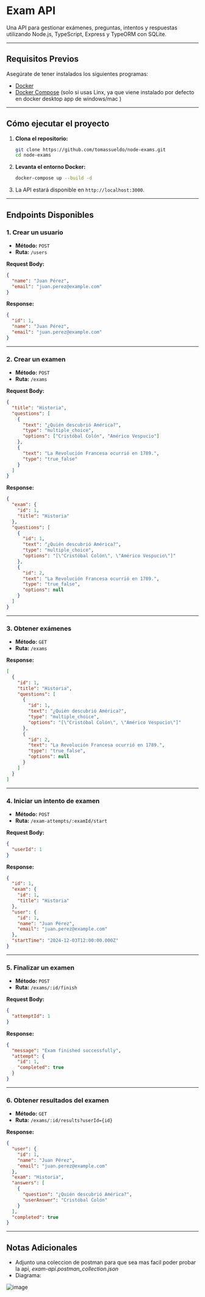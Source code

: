 # **Exam API**

Una API para gestionar exámenes, preguntas, intentos y respuestas utilizando Node.js, TypeScript, Express y TypeORM con SQLite.

---

## **Requisitos Previos**

Asegúrate de tener instalados los siguientes programas:

- [Docker](https://docs.docker.com/get-docker/)
- [Docker Compose](https://docs.docker.com/compose/install/) (solo si usas Linx, ya que viene instalado por defecto en
  docker desktop app de windows/mac )


---

## **Cómo ejecutar el proyecto**

1. **Clona el repositorio:**
   ```bash
   git clone https://github.com/tomassueldo/node-exams.git
   cd node-exams
   ```

2. **Levanta el entorno Docker:**
   ```bash
   docker-compose up --build -d
   ```

3. La API estará disponible en `http://localhost:3000`.

---

## **Endpoints Disponibles**

### **1. Crear un usuario**
- **Método:** `POST`
- **Ruta:** `/users`

**Request Body:**
```json
{
  "name": "Juan Pérez",
  "email": "juan.perez@example.com"
}
```

**Response:**
```json
{
  "id": 1,
  "name": "Juan Pérez",
  "email": "juan.perez@example.com"
}
```

---

### **2. Crear un examen**
- **Método:** `POST`
- **Ruta:** `/exams`

**Request Body:**
```json
{
  "title": "Historia",
  "questions": [
    {
      "text": "¿Quién descubrió América?",
      "type": "multiple_choice",
      "options": ["Cristóbal Colón", "Américo Vespucio"]
    },
    {
      "text": "La Revolución Francesa ocurrió en 1789.",
      "type": "true_false"
    }
  ]
}
```

**Response:**
```json
{
  "exam": {
    "id": 1,
    "title": "Historia"
  },
  "questions": [
    {
      "id": 1,
      "text": "¿Quién descubrió América?",
      "type": "multiple_choice",
      "options": "[\"Cristóbal Colón\", \"Américo Vespucio\"]"
    },
    {
      "id": 2,
      "text": "La Revolución Francesa ocurrió en 1789.",
      "type": "true_false",
      "options": null
    }
  ]
}
```

---

### **3. Obtener exámenes**
- **Método:** `GET`
- **Ruta:** `/exams`

**Response:**
```json
[
  {
    "id": 1,
    "title": "Historia",
    "questions": [
      {
        "id": 1,
        "text": "¿Quién descubrió América?",
        "type": "multiple_choice",
        "options": "[\"Cristóbal Colón\", \"Américo Vespucio\"]"
      },
      {
        "id": 2,
        "text": "La Revolución Francesa ocurrió en 1789.",
        "type": "true_false",
        "options": null
      }
    ]
  }
]
```

---

### **4. Iniciar un intento de examen**
- **Método:** `POST`
- **Ruta:** `/exam-attempts/:examId/start`

**Request Body:**
```json
{
  "userId": 1
}
```

**Response:**
```json
{
  "id": 1,
  "exam": {
    "id": 1,
    "title": "Historia"
  },
  "user": {
    "id": 1,
    "name": "Juan Pérez",
    "email": "juan.perez@example.com"
  },
  "startTime": "2024-12-03T12:00:00.000Z"
}
```

---

### **5. Finalizar un examen**
- **Método:** `POST`
- **Ruta:** `/exams/:id/finish`

**Request Body:**
```json
{
  "attemptId": 1
}
```

**Response:**
```json
{
  "message": "Exam finished successfully",
  "attempt": {
    "id": 1,
    "completed": true
  }
}
```

---

### **6. Obtener resultados del examen**
- **Método:** `GET`
- **Ruta:** `/exams/:id/results?userId={id}`

**Response:**
```json
{
  "user": {
    "id": 1,
    "name": "Juan Pérez",
    "email": "juan.perez@example.com"
  },
  "exam": "Historia",
  "answers": [
    {
      "question": "¿Quién descubrió América?",
      "userAnswer": "Cristóbal Colón"
    }
  ],
  "completed": true
}
```


---

## **Notas Adicionales**

- Adjunto una coleccion de postman para que sea mas facil poder probar la api, *exam-api.postman_collection.json*
- Diagrama:

![image](https://github.com/user-attachments/assets/2d08f0bb-88ea-456b-a688-c10a6a76cce8)

